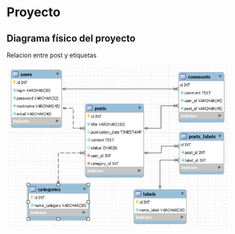 # Proyecto

## Diagrama físico del proyecto

Relacion entre post y etiquetas

![img/Untitled2.png](img/Untitled2.png)